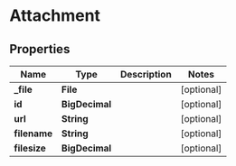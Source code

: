 # Attachment

## Properties

| Name         | Type           | Description | Notes      |
|--------------|----------------|-------------|------------|
| **_file**    | **File**       |             | [optional] |
| **id**       | **BigDecimal** |             | [optional] |
| **url**      | **String**     |             | [optional] |
| **filename** | **String**     |             | [optional] |
| **filesize** | **BigDecimal** |             | [optional] |



